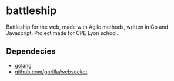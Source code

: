 # battleship

Battleship for the web, made with Agile methods, written in Go and Javascript.
Project made for CPE Lyon school.

## Dependecies
- [golang](https://golang.org/)
- [github.com/gorilla/websocket](https://github.com/gorilla/websocket)
